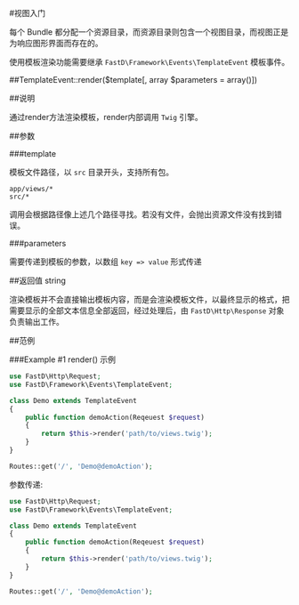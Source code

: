 #视图入门

每个 Bundle 都分配一个资源目录，而资源目录则包含一个视图目录，而视图正是为响应图形界面而存在的。

使用模板渲染功能需要继承 `FastD\Framework\Events\TemplateEvent` 模板事件。

##TemplateEvent::render($template[, array $parameters = array()])

##说明

通过render方法渲染模板，render内部调用 `Twig` 引擎。

##参数

###template

模板文件路径，以 `src` 目录开头，支持所有包。

```
app/views/*
src/*
```

调用会根据路径像上述几个路径寻找。若没有文件，会抛出资源文件没有找到错误。

###parameters

需要传递到模板的参数，以数组 `key => value` 形式传递

##返回值 string

渲染模板并不会直接输出模板内容，而是会渲染模板文件，以最终显示的格式，把需要显示的全部文本信息全部返回，经过处理后，由 `FastD\Http\Response` 对象负责输出工作。

##范例

###Example #1 render() 示例

```php
use FastD\Http\Request;
use FastD\Framework\Events\TemplateEvent;

class Demo extends TemplateEvent
{
    public function demoAction(Reqeuest $request)
    {
        return $this->render('path/to/views.twig');
    }
}

Routes::get('/', 'Demo@demoAction');
```

参数传递: 


```php
use FastD\Http\Request;
use FastD\Framework\Events\TemplateEvent;

class Demo extends TemplateEvent
{
    public function demoAction(Reqeuest $request)
    {
        return $this->render('path/to/views.twig');
    }
}

Routes::get('/', 'Demo@demoAction');
```




